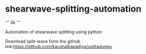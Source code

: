 # shearwave-splitting-automation
''' 3k '''

Automation of shearwave splitting using python

Download split-wave form the github
  link:https://github.com/kaushalkapadiya/splitwavepy
